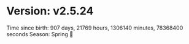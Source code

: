 # Version: v2.5.24
Time since birth: 907 days, 21769 hours, 1306140 minutes, 78368400 seconds
Season: Spring 🌸
